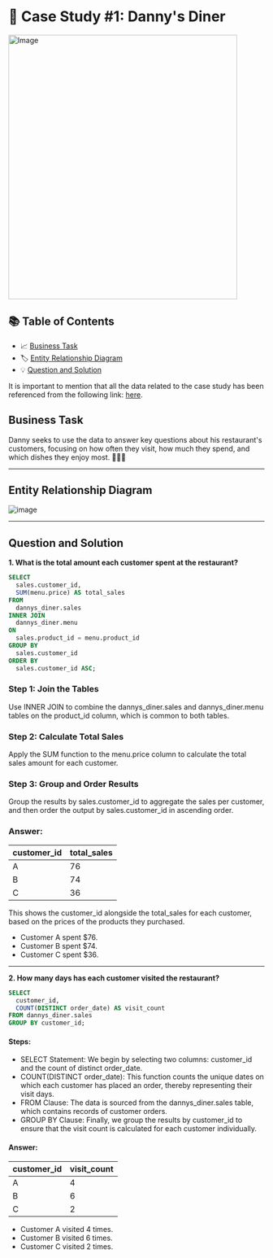 # 🍜 Case Study #1: Danny's Diner 
<img src="https://user-images.githubusercontent.com/81607668/127727503-9d9e7a25-93cb-4f95-8bd0-20b87cb4b459.png" alt="Image" width="450" height="520">

## 📚 Table of Contents
- 📈 [Business Task](#business-task)
- 🏷️ [Entity Relationship Diagram](#entity-relationship-diagram)
- 💡 [Question and Solution](#question-and-solution)


It is important to mention that all the data related to the case study has been referenced from the following link: [here](https://8weeksqlchallenge.com/case-study-1/).

## Business Task
Danny seeks to use the data to answer key questions about his restaurant's customers, focusing on how often they visit, how much they spend, and which dishes they enjoy most. 🍣🍛🍜

***

## Entity Relationship Diagram

![image](https://user-images.githubusercontent.com/81607668/127271130-dca9aedd-4ca9-4ed8-b6ec-1e1920dca4a8.png)

***

## Question and Solution

**1. What is the total amount each customer spent at the restaurant?**

````sql
SELECT 
  sales.customer_id, 
  SUM(menu.price) AS total_sales
FROM 
  dannys_diner.sales
INNER JOIN 
  dannys_diner.menu
ON 
  sales.product_id = menu.product_id
GROUP BY 
  sales.customer_id
ORDER BY 
  sales.customer_id ASC;
````
### Step 1: Join the Tables
Use INNER JOIN to combine the dannys_diner.sales and dannys_diner.menu tables on the product_id column, which is common to both tables.

### Step 2: Calculate Total Sales
Apply the SUM function to the menu.price column to calculate the total sales amount for each customer.

### Step 3: Group and Order Results
Group the results by sales.customer_id to aggregate the sales per customer, and then order the output by sales.customer_id in ascending order.

### Answer:
| customer_id | total_sales |
| ----------- | ----------- |
| A           | 76          |
| B           | 74          |
| C           | 36          |

This shows the customer_id alongside the total_sales for each customer, based on the prices of the products they purchased.

- Customer A spent $76.
- Customer B spent $74.
- Customer C spent $36.

***

**2. How many days has each customer visited the restaurant?**

````sql
SELECT 
  customer_id, 
  COUNT(DISTINCT order_date) AS visit_count
FROM dannys_diner.sales
GROUP BY customer_id;
````

#### Steps:
- SELECT Statement: We begin by selecting two columns: customer_id and the count of distinct order_date.
- COUNT(DISTINCT order_date): This function counts the unique dates on which each customer has placed an order, thereby representing their visit days.
- FROM Clause: The data is sourced from the dannys_diner.sales table, which contains records of customer orders.
- GROUP BY Clause: Finally, we group the results by customer_id to ensure that the visit count is calculated for each customer individually.

#### Answer:
| customer_id | visit_count |
| ----------- | ----------- |
| A           | 4          |
| B           | 6          |
| C           | 2          |

- Customer A visited 4 times.
- Customer B visited 6 times.
- Customer C visited 2 times.
